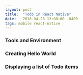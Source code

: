 ```yaml
---
layout: post
title:  "Todo in React Native"
date:   2018-04-23 13:00:00 -0400
tags: mobile react-native
---
```




### Tools and Environment


### Creating Hello World


### Displaying a list of Todo items